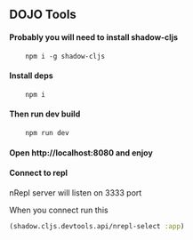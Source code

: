 ## **DOJO Tools**

#### Probably you will need to install shadow-cljs

```
    npm i -g shadow-cljs
```

#### Install deps

```
    npm i
```

#### Then run dev build

```
    npm run dev
```

#### Open http://localhost:8080 and enjoy


#### Connect to repl

nRepl server will listen on 3333 port

When you connect run this

```clojure
(shadow.cljs.devtools.api/nrepl-select :app)
```
